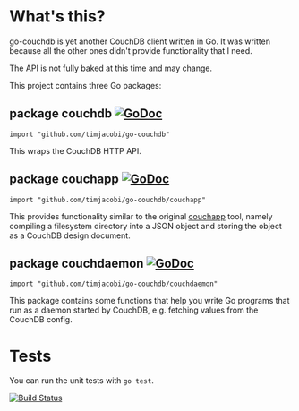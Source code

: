 # What's this?

go-couchdb is yet another CouchDB client written in Go.
It was written because all the other ones didn't provide
functionality that I need.

The API is not fully baked at this time and may change.

This project contains three Go packages:

## package couchdb [![GoDoc](https://godoc.org/github.com/timjacobi/go-couchdb?status.png)](http://godoc.org/github.com/timjacobi/go-couchdb)

    import "github.com/timjacobi/go-couchdb"

This wraps the CouchDB HTTP API.

## package couchapp [![GoDoc](https://godoc.org/github.com/timjacobi/go-couchdb?status.png)](http://godoc.org/github.com/timjacobi/go-couchdb/couchapp)

    import "github.com/timjacobi/go-couchdb/couchapp"

This provides functionality similar to the original
[couchapp](https://github.com/couchapp/couchapp) tool,
namely compiling a filesystem directory into a JSON object
and storing the object as a CouchDB design document.

## package couchdaemon [![GoDoc](https://godoc.org/github.com/timjacobi/go-couchdb?status.png)](http://godoc.org/github.com/timjacobi/go-couchdb/couchdaemon)

    import "github.com/timjacobi/go-couchdb/couchdaemon"

This package contains some functions that help
you write Go programs that run as a daemon started by CouchDB,
e.g. fetching values from the CouchDB config.

# Tests

You can run the unit tests with `go test`.

[![Build Status](https://travis-ci.org/timjacobi/go-couchdb.png?branch=master)](https://travis-ci.org/timjacobi/go-couchdb)
